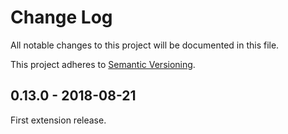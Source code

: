 # Change Log

All notable changes to this project will be documented in this file.

This project adheres to [Semantic Versioning][].

## 0.13.0 - 2018-08-21

First extension release.

[Semantic Versioning]: http://semver.org/
